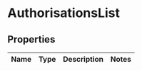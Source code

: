 # AuthorisationsList

## Properties
Name | Type | Description | Notes
------------ | ------------- | ------------- | -------------
